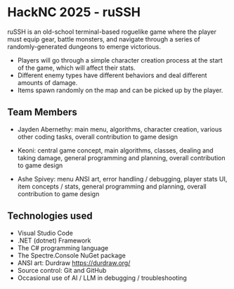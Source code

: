 # HackNC 2025 - ruSSH

ruSSH is an old-school terminal-based roguelike game where the player must equip gear, battle monsters, and navigate through a series of randomly-generated dungeons to emerge victorious.

- Players will go through a simple character creation process at the start of the game, which will affect their stats.
- Different enemy types have different behaviors and deal different amounts of damage.
- Items spawn randomly on the map and can be picked up by the player.

## Team Members

- Jayden Abernethy: main menu, algorithms, character creation, various other coding tasks, overall contribution to game design

- Keoni: central game concept, main algorithms, classes, dealing and taking damage, general programming and planning, overall contribution to game design

- Ashe Spivey: menu ANSI art, error handling / debugging, player stats UI, item concepts / stats, general programming and planning, overall contribution to game design

## Technologies used

- Visual Studio Code
- .NET (dotnet) Framework
- The C# programming language
- The Spectre.Console NuGet package
- ANSI art: Durdraw <https://durdraw.org/>
- Source control: Git and GitHub
- Occasional use of AI / LLM in debugging / troubleshooting
